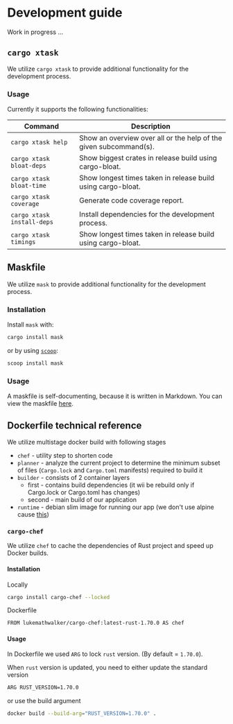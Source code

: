 # Development guide

Work in progress ...

## `cargo xtask`

We utilize `cargo xtask` to provide additional functionality for the development
process.

### Usage

Currently it supports the following functionalities:

| Command                    | Description                                                       |
| -------------------------- | ----------------------------------------------------------------- |
| `cargo xtask help`         | Show an overview over all or the help of the given subcommand(s). |
| `cargo xtask bloat-deps`   | Show biggest crates in release build using cargo-bloat.           |
| `cargo xtask bloat-time`   | Show longest times taken in release build using cargo-bloat.      |
| `cargo xtask coverage`     | Generate code coverage report.                                    |
| `cargo xtask install-deps` | Install dependencies for the development process.                 |
| `cargo xtask timings`      | Show longest times taken in release build using cargo-bloat.      |

## Maskfile

We utilize `mask` to provide additional functionality for the development
process.

### Installation

Install `mask` with:

```bash
cargo install mask
```

or by using [`scoop`](https://scoop.sh/):

```bash
scoop install mask
```

### Usage

A maskfile is self-documenting, because it is written in Markdown. You can view
the maskfile [here](https://github.com/rustic-rs/rustic/blob/main/maskfile.md).

## Dockerfile technical reference

We utilize multistage docker build with following stages

- `chef` - utility step to shorten code
- `planner` - analyze the current project to determine the minimum subset of
  files (`Cargo.lock` and `Cargo.toml` manifests) required to build it
- `builder` - consists of 2 container layers
  - first - contains build dependencies (it wii be rebuild only if Cargo.lock or
    Cargo.toml has changes)
  - second - main build of our application
- `runtime` - debian slim image for running our app (we don't use alpine cause
  [this](https://web.archive.org/web/20231214004214/https://andygrove.io/2020/05/why-musl-extremely-slow/))

### `cargo-chef`

We utilize `chef` to cache the dependencies of Rust project and speed up Docker
builds.

#### Installation

Locally

```bash
cargo install cargo-chef --locked
```

Dockerfile

```bash
FROM lukemathwalker/cargo-chef:latest-rust-1.70.0 AS chef
```

#### Usage

In Dockerfile we used `ARG` to lock `rust` version. (By default = `1.70.0`).

When `rust` version is updated, you need to either update the standard version

```bash
ARG RUST_VERSION=1.70.0
```

or use the build argument

```bash
docker build --build-arg="RUST_VERSION=1.70.0" .
```
